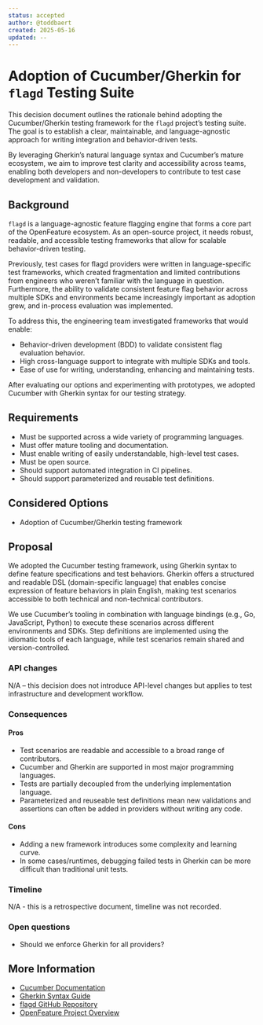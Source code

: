 ```yaml
---
status: accepted
author: @toddbaert
created: 2025-05-16
updated: --
---
```


# Adoption of Cucumber/Gherkin for `flagd` Testing Suite

This decision document outlines the rationale behind adopting the Cucumber/Gherkin testing framework for the `flagd` project’s testing suite. The goal is to establish a clear, maintainable, and language-agnostic approach for writing integration and behavior-driven tests.

By leveraging Gherkin’s natural language syntax and Cucumber’s mature ecosystem, we aim to improve test clarity and accessibility across teams, enabling both developers and non-developers to contribute to test case development and validation.

## Background

`flagd` is a language-agnostic feature flagging engine that forms a core part of the OpenFeature ecosystem. As an open-source project, it needs robust, readable, and accessible testing frameworks that allow for scalable behavior-driven testing.

Previously, test cases for flagd providers were written in language-specific test frameworks, which created fragmentation and limited contributions from engineers who weren’t familiar with the language in question. Furthermore, the ability to validate consistent feature flag behavior across multiple SDKs and environments became increasingly important as adoption grew, and in-process evaluation was implemented.

To address this, the engineering team investigated frameworks that would enable:

- Behavior-driven development (BDD) to validate consistent flag evaluation behavior.
- High cross-language support to integrate with multiple SDKs and tools.
- Ease of use for writing, understanding, enhancing and maintaining tests.

After evaluating our options and experimenting with prototypes, we adopted Cucumber with Gherkin syntax for our testing strategy.

## Requirements

- Must be supported across a wide variety of programming languages.
- Must offer mature tooling and documentation.
- Must enable writing of easily understandable, high-level test cases.
- Must be open source.
- Should support automated integration in CI pipelines.
- Should support parameterized and reusable test definitions.

## Considered Options

- Adoption of Cucumber/Gherkin testing framework

## Proposal

We adopted the Cucumber testing framework, using Gherkin syntax to define feature specifications and test behaviors. Gherkin offers a structured and readable DSL (domain-specific language) that enables concise expression of feature behaviors in plain English, making test scenarios accessible to both technical and non-technical contributors.

We use Cucumber’s tooling in combination with language bindings (e.g., Go, JavaScript, Python) to execute these scenarios across different environments and SDKs. Step definitions are implemented using the idiomatic tools of each language, while test scenarios remain shared and version-controlled.

### API changes

N/A – this decision does not introduce API-level changes but applies to test infrastructure and development workflow.

### Consequences

#### Pros

- Test scenarios are readable and accessible to a broad range of contributors.
- Cucumber and Gherkin are supported in most major programming languages.
- Tests are partially decoupled from the underlying implementation language.
- Parameterized and reuseable test definitions mean new validations and assertions can often be added in providers without writing any code.

#### Cons

- Adding a new framework introduces some complexity and learning curve.
- In some cases/runtimes, debugging failed tests in Gherkin can be more difficult than traditional unit tests.

### Timeline

N/A - this is a retrospective document, timeline was not recorded.

### Open questions

- Should we enforce Gherkin for all providers?

## More Information

- [Cucumber Documentation](https://cucumber.io/docs/)
- [Gherkin Syntax Guide](https://cucumber.io/docs/gherkin/)
- [flagd GitHub Repository](https://github.com/open-feature/flagd)
- [OpenFeature Project Overview](https://openfeature.dev/)
